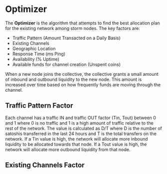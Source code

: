 # Optimizer

The **Optimizer** is the algorithm that attempts to find the best allocation plan for the existing network among storm nodes. The key factors are:

* Traffic Pattern (Amount Transacted on a Daily Basis)
* Existing Channels
* Geographic Location
* Response Time (ms Ping)
* Availability (% Uptime)
* Available funds for channel creation (Unspent coins)

When a new node joins the collective, the collective grants a small amount of inbound and outbound liquidity to the new node. This amount is increased over time based on how frequently funds are moving through the channel.

## Traffic Pattern Factor

Each channel has a traffic IN and traffic OUT factor (Tin, Tout) between 0 and 1 where 0 is no traffic and 1 is a high amount of traffic relative to the rest of the network. The value is calculated as D/T where D is the number of satoshis transferred in the last 24 hours and T is the total transfers on the network. If a Tin value is high, the network will allocate more inbound liquidity to be allocated towards that node. If a Tout value is high, the network will allocate more outbound liquidity from that node.

## Existing Channels Factor


